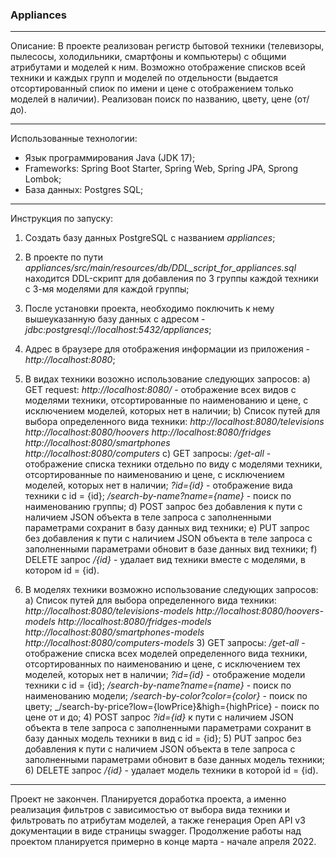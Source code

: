 ### Appliances

---
Описание:
В проекте реализован регистр бытовой техники (телевизоры, пылесосы, холодильники, смартфоны и компьютеры) с общими атрибутами и моделей к ним. 
Возможно отображение списков всей техники и каждых групп и моделей по отдельности (выдается отсортированный спиок по имени и цене с отображением 
только моделей в наличии). Реализован поиск по названию, цвету, цене (от/до).

---
Использованные технологии:
- Язык программирования Java (JDK 17);
- Frameworks: Spring Boot Starter, Spring Web, Spring JPA, Sprong Lombok;
- База данных: Postgres SQL;

---
Инструкция по запуску:
1) Создать базу данных PostgreSQL с названием _appliances_;
2) В проекте по пути _appliances/src/main/resources/db/DDL_script_for_appliances.sql_ находится DDL-скрипт для добавления по 3 группы каждой техники 
с 3-мя моделями для каждой группы;
3) После установки проекта, необходимо поключить к нему вышеуказанную базу данных с адресом - _jdbc:postgresql://localhost:5432/appliances_;
4) Адрес в браузере для отображения информации из приложения - _http://localhost:8080_;
5) В видах техники возожно использование следующих запросов:
           а) GET request: _http://localhost:8080/_ - отображение всех видов с моделями техники, отсортированные по наименованию и цене,
           с исключением моделей, которых нет в наличии;
           b) Список путей для выбора определенного вида техники:
                           _http://localhost:8080/televisions_
                           _http://localhost:8080/hoovers_
                           _http://localhost:8080/fridges_          
                           _http://localhost:8080/smartphones_       
                           _http://localhost:8080/computers_
          c) GET запросы:
                         _/get-all_ - отображение списка техники отдельно по виду с моделями техники, 
                                    отсортированные по наименованию и цене, с исключением моделей, которых нет в наличии;
                         _?id={id}_ - отображение вида техники с id = {id};
                         _/search-by-name?name={name}_ - поиск по наименованию группы;
          d) POST запрос без добавления к пути с наличием JSON объекта в теле запроса с заполненными параметрами сохранит в базу данных вид техники;
          e) PUT запрос без добавления к пути с наличием JSON объекта в теле запроса с заполненными параметрами обновит в базе данных вид техники;
          f) DELETE запрос _/{id}_ - удалает вид техники вместе с моделями, в котором id = {id).
          
6) В моделях техники возможно использование следующих запросов:
           а) Список путей для выбора определенного вида техники:
                           _http://localhost:8080/televisions-models_
                           _http://localhost:8080/hoovers-models_
                           _http://localhost:8080/fridges-models_          
                           _http://localhost:8080/smartphones-models_       
                           _http://localhost:8080/computers-models_
          3) GET запросы:
                         _/get-all_ - отображение списка всех моделей определенного вида техники, 
                                    отсортированных по наименованию и цене, с исключением тех моделей, которых нет в наличии;
                         _?id={id}_ - отображение модели техники с id = {id};
                         _/search-by-name?name={name}_ - поиск по наименованию модели;
                         _/search-by-color?color={color}_ - поиск по цвету;
                         _/search-by-price?low={lowPrice}&high={highPrice} - поиск по цене от и до;
          4) POST запрос _?id={id}_ к пути с наличием JSON объекта в теле запроса с заполненными параметрами сохранит в базу данных модель техники в вид с id = {id};
          5) PUT запрос без добавления к пути с наличием JSON объекта в теле запроса с заполненными параметрами обновит в базе данных модель техники;
          6) DELETE запрос _/{id}_ - удалает модель техники в которой id = {id).
                         
---
Проект не закончен. Планируется доработка проекта, а именно реализация фильтров с зависимостью от выбора вида техники и фильтровать по атрибутам моделей, 
а также генерация Open API v3 документации в виде страницы swagger.  Продолжение работы над проектом планируется примерно в конце марта - начале апреля 2022.

